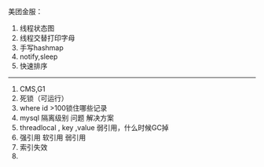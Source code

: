 美团金服：

1. 线程状态图
2. 线程交替打印字母
3. 手写hashmap
4. notify,sleep
5. 快速排序

---

1. CMS,G1
2. 死锁（可运行）
3. where id >100锁住哪些记录
4. mysql 隔离级别 问题 解决方案
5. threadlocal , key ,value 弱引用，什么时候GC掉
6. 强引用 软引用 弱引用
7. 索引失效
8. 